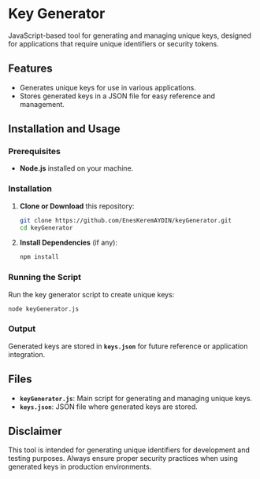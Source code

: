 # Key Generator

JavaScript-based tool for generating and managing unique keys, designed for applications that require unique identifiers or security tokens.

## Features

- Generates unique keys for use in various applications.
- Stores generated keys in a JSON file for easy reference and management.

## Installation and Usage

### Prerequisites

- **Node.js** installed on your machine.

### Installation

1. **Clone or Download** this repository:
   ```bash
   git clone https://github.com/EnesKeremAYDIN/keyGenerator.git
   cd keyGenerator
   ```

2. **Install Dependencies** (if any):
   ```bash
   npm install
   ```

### Running the Script

Run the key generator script to create unique keys:
```bash
node keyGenerator.js
```

### Output

Generated keys are stored in **`keys.json`** for future reference or application integration.

## Files

- **`keyGenerator.js`**: Main script for generating and managing unique keys.
- **`keys.json`**: JSON file where generated keys are stored.

## Disclaimer

This tool is intended for generating unique identifiers for development and testing purposes. Always ensure proper security practices when using generated keys in production environments.
